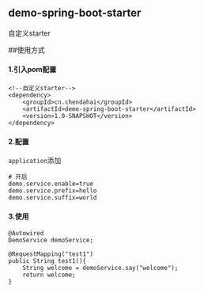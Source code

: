 ## demo-spring-boot-starter
自定义starter

##使用方式

#### 1.引入pom配置
```$xslt
<!--自定义starter-->
<dependency>
    <groupId>cn.chendahai</groupId>
    <artifactId>demo-spring-boot-starter</artifactId>
    <version>1.0-SNAPSHOT</version>
</dependency>
```

#### 2.配置
`application`添加
```$xslt
# 开启
demo.service.enable=true
demo.service.prefix=hello
demo.service.suffix=world
``` 

#### 3.使用
```$xslt
@Autowired
DemoService demoService;

@RequestMapping("test1")
public String test1(){
    String welcome = demoService.say("welcome");
    return welcome;
}
```